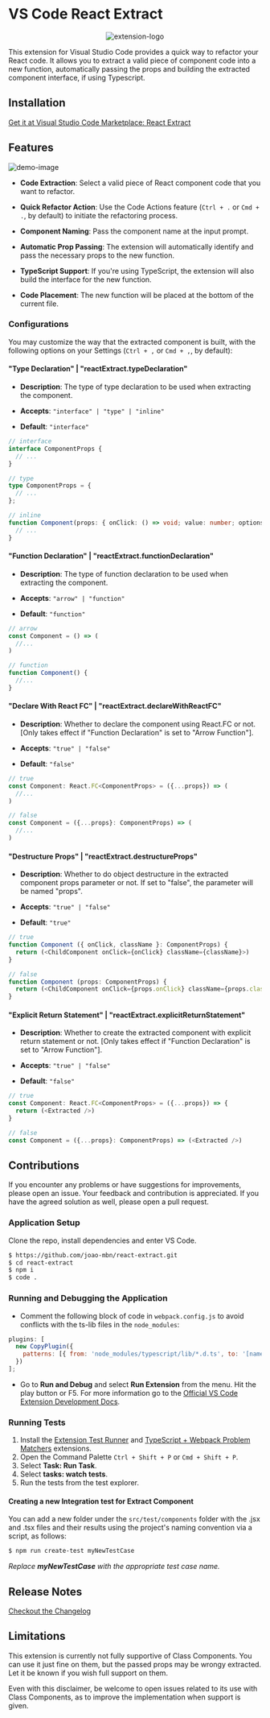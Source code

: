 # VS Code React Extract

<p align="center">
  <img src="./assets/logo.png" alt="extension-logo" />
</p>

This extension for Visual Studio Code provides a quick way to refactor your React code. It allows you to extract a valid piece of component code into a new function, automatically passing the props and building the extracted component interface, if using Typescript.

## Installation

[Get it at Visual Studio Code Marketplace: React Extract](https://marketplace.visualstudio.com/items?itemName=joao-mbn.react-extract)

## Features

![demo-image](./assets/extension-demo.gif)

- **Code Extraction**: Select a valid piece of React component code that you want to refactor.

- **Quick Refactor Action**: Use the Code Actions feature (`Ctrl + .` or `Cmd + .`, by default) to initiate the refactoring process.

- **Component Naming**: Pass the component name at the input prompt.

- **Automatic Prop Passing**: The extension will automatically identify and pass the necessary props to the new function.

- **TypeScript Support**: If you're using TypeScript, the extension will also build the interface for the new function.

- **Code Placement**: The new function will be placed at the bottom of the current file.

### Configurations

You may customize the way that the extracted component is built, with the following options on your Settings (`Ctrl + ,` or `Cmd + ,`, by default):

#### "Type Declaration" | "reactExtract.typeDeclaration"

- **Description**: The type of type declaration to be used when extracting the component.

- **Accepts**: `"interface" | "type" | "inline"`

- **Default**: `"interface"`

```typescript
// interface
interface ComponentProps {
  // ...
}

// type
type ComponentProps = {
  // ...
};

// inline
function Component(props: { onClick: () => void; value: number; options: number[] }) {
  // ...
}
```

#### "Function Declaration" | "reactExtract.functionDeclaration"

- **Description**: The type of function declaration to be used when extracting the component.

- **Accepts**: `"arrow" | "function"`

- **Default**: `"function"`

```javascript
// arrow
const Component = () => (
  //...
)

// function
function Component() {
  //...
}
```

#### "Declare With React FC" | "reactExtract.declareWithReactFC"

- **Description**: Whether to declare the component using React.FC or not. [Only takes effect if "Function Declaration" is set to "Arrow Function"].

- **Accepts**: `"true" | "false"`

- **Default**: `"false"`

```typescript
// true
const Component: React.FC<ComponentProps> = ({...props}) => (
  //...
)

// false
const Component = ({...props}: ComponentProps) => (
  //...
)
```

#### "Destructure Props" | "reactExtract.destructureProps"

- **Description**: Whether to do object destructure in the extracted component props parameter or not. If set to "false", the parameter will be named "props".

- **Accepts**: `"true" | "false"`

- **Default**: `"true"`

```typescript
// true
function Component ({ onClick, className }: ComponentProps) {
  return (<ChildComponent onClick={onClick} className={className}>)
}

// false
function Component (props: ComponentProps) {
  return (<ChildComponent onClick={props.onClick} className={props.className}>)
}
```

#### "Explicit Return Statement" | "reactExtract.explicitReturnStatement"

- **Description**: Whether to create the extracted component with explicit return statement or not. [Only takes effect if "Function Declaration" is set to "Arrow Function"].

- **Accepts**: `"true" | "false"`

- **Default**: `"false"`

```typescript
// true
const Component: React.FC<ComponentProps> = ({...props}) => {
  return (<Extracted />)
}

// false
const Component = ({...props}: ComponentProps) => (<Extracted />)
```

## Contributions

If you encounter any problems or have suggestions for improvements, please open an issue. Your feedback and contribution is appreciated. If you have the agreed solution as well, please open a pull request.

### Application Setup

Clone the repo, install dependencies and enter VS Code.

```sh
$ https://github.com/joao-mbn/react-extract.git
$ cd react-extract
$ npm i
$ code .
```

### Running and Debugging the Application

- Comment the following block of code in `webpack.config.js` to avoid conflicts with the ts-lib files in the `node_modules`:

```javascript
plugins: [
  new CopyPlugin({
    patterns: [{ from: 'node_modules/typescript/lib/*.d.ts', to: '[name][ext]' }]
  })
];
```

- Go to **Run and Debug** and select **Run Extension** from the menu. Hit the play button or F5. For more information go to the [Official VS Code Extension Development Docs](https://code.visualstudio.com/api/get-started/your-first-extension).

### Running Tests

1. Install the [Extension Test Runner](https://marketplace.visualstudio.com/items?itemName=ms-vscode.extension-test-runner) and [TypeScript + Webpack Problem Matchers](https://marketplace.visualstudio.com/items?itemName=amodio.tsl-problem-matcher) extensions.
2. Open the Command Palette `Ctrl + Shift + P` or `Cmd + Shift + P`.
3. Select **Task: Run Task**.
4. Select **tasks: watch tests**.
5. Run the tests from the test explorer.

#### Creating a new Integration test for Extract Component

You can add a new folder under the `src/test/components` folder with the .jsx and .tsx files and their results using the project's naming convention via a script, as follows:

```sh
$ npm run create-test myNewTestCase
```

_Replace **myNewTestCase** with the appropriate test case name._

## Release Notes

[Checkout the Changelog](./CHANGELOG.md)

## Limitations

This extension is currently not fully supportive of Class Components. You can use it just fine on them, but the passed props may be wrongy extracted. Let it be known if you wish full support on them.

Even with this disclaimer, be welcome to open issues related to its use with Class Components, as to improve the implementation when support is given.

